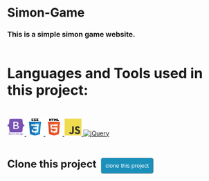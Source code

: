 # Simon-Game
<h3 align="left">This is a simple simon game website.</h3>


<p align="left">
</p>

<h3 align="left"style="display:inline-block; font-size:2rem;">Languages and Tools used in this project:</h3>
<p align="left"> <a href="https://getbootstrap.com" target="_blank" rel="noreferrer"> <img src="https://raw.githubusercontent.com/devicons/devicon/master/icons/bootstrap/bootstrap-plain-wordmark.svg" alt="bootstrap" width="40" height="40"/> </a> <a href="https://www.w3schools.com/css/" target="_blank" rel="noreferrer"> <img src="https://raw.githubusercontent.com/devicons/devicon/master/icons/css3/css3-original-wordmark.svg" alt="css3" width="40" height="40"/> </a> <a href="https://www.w3.org/html/" target="_blank" rel="noreferrer"> <img src="https://raw.githubusercontent.com/devicons/devicon/master/icons/html5/html5-original-wordmark.svg" alt="html5" width="40" height="40"/> </a> <a href="https://developer.mozilla.org/en-US/docs/Web/JavaScript" target="_blank" rel="noreferrer"> <img src="https://raw.githubusercontent.com/devicons/devicon/master/icons/javascript/javascript-original.svg" alt="javascript" width="40" height="40"/> </a>
<a href="https://jquery.com/" target="_blank" rel="noreferrer"><img src="https://www.google.com/url?sa=i&url=https%3A%2F%2Fgithub.com%2Fjquery&psig=AOvVaw17TUOPjmSNRdDfnkRgWhcx&ust=1652983702594000&source=images&cd=vfe&ved=0CAwQjRxqFwoTCLDs76TS6fcCFQAAAAAdAAAAABAI" alt="jQuery" width="40" height="40"/></a></p>
<h3 align="left" style="display:inline-block; font-size:1.5rem;">Clone this project</h3><a herf="https://github.com/AnshuSarkarANX/Simon-Game.git"><input type='button' style='padding-left:10px;padding-top:10px;padding-right:10px;padding-bottom:10px;margin-left:10px;margin-top:10px;margin-right:10px;margin-bottom:10px;background-color:#1b90bb;color:#FFFFFF;border-left-width:1px;border-top-width:1px;border-right-width:1px;border-bottom-width:1px;border-color:#d5d5d5;border-radius:5px;cursor:pointer' value='clone this project' onMouseOver=this.style.backgroundColor='#FFFFFF';this.style.color='#1b90bb';this.style.borderColor='#d5d5d5' onMouseOut=this.style.backgroundColor='#1b90bb';this.style.color='#FFFFFF';this.style.borderColor='#d5d5d5' /></a>

